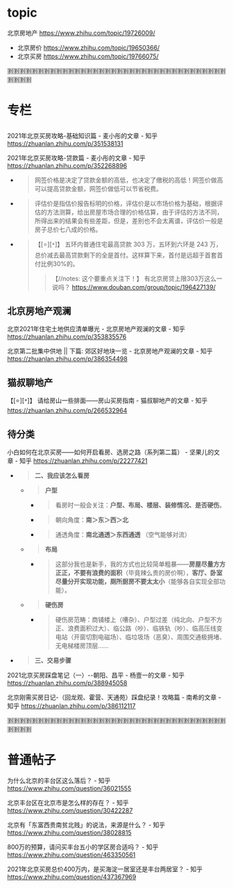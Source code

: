 
# topic

北京房地产 https://www.zhihu.com/topic/19726009/
- 北京房价 https://www.zhihu.com/topic/19650366/
- 北京买房 https://www.zhihu.com/topic/19766075/

:u5272::u5272::u5272::u5272::u5272::u5272::u5272::u5272::u5272::u5272::u5272::u5272::u5272::u5272::u5272::u5272::u5272::u5272::u5272::u5272::u5272::u5272::u5272::u5272::u5272::u5272::u5272::u5272::u5272::u5272::u5272::u5272::u5272::u5272::u5272::u5272::u5272::u5272::u5272::u5272:

# 专栏

## 

2021年北京买房攻略-基础知识篇 - 麦小彤的文章 - 知乎 https://zhuanlan.zhihu.com/p/351538131

2021年北京买房攻略-贷款篇 - 麦小彤的文章 - 知乎 https://zhuanlan.zhihu.com/p/352268896
- > 网签价格是决定了贷款金额的高低，也决定了缴税的高低！网签价做高可以提高贷款金额，网签价做低可以节省税费。
- > 评估价是指估价报告标明的价格，评估价是以市场价格为基础，根据评估的方法测算，给出房屋市场合理的价格估算，由于评估的方法不同，所得出来的结果会有些差距，但是，差别也不会太离谱，评估价一般是房子总价七八成的价格。
- > 【[:star:][`*`]】 五环内普通住宅最高贷款 303 万，五环到六环是 243 万，总价减去最高贷款剩下的全是首付。这样算下来，首付是远超于首套首付比例30%的。
  >> 【//notes: 这个要重点关注下！】 有北京房贷上限303万这么一说吗？ https://www.douban.com/group/topic/196427139/

## 北京房地产观澜

北京2021年住宅土地供应清单曝光 - 北京房地产观澜的文章 - 知乎 https://zhuanlan.zhihu.com/p/353835576

北京第二批集中供地 || 下篇: 郊区好地块一览 - 北京房地产观澜的文章 - 知乎 https://zhuanlan.zhihu.com/p/386354498

## 猫叔聊地产

【[:star:][`*`]】 请给房山一些排面——房山买房指南 - 猫叔聊地产的文章 - 知乎 https://zhuanlan.zhihu.com/p/266532964

## 待分类

小白如何在北京买房——如何开启看房、选房之路（系列第二篇） - 坚果儿的文章 - 知乎 https://zhuanlan.zhihu.com/p/22277421
- > **二、我应该怎么看房**
  * > **户型**
    + > 看房时一般会关注：**户型、布局、楼层、装修情况、是否硬伤**。
    + > 朝向角度：**南＞东＞西＞北**
    + > 通透角度：**南北通透＞东西通透** （空气能够对流）
  * > **布局**
    + > 这部分我也是新手，我的方式也比较简单粗暴——**房屋尽量方方正正，不要有浪费的面积**（毕竟辣么贵的房价啊），**客厅、卧室尽量分开实现功能，厕所厨房不要太太小**（能够各自实现全部功能）。
  * > **硬伤房**
    + > 硬伤房范畴：商铺楼上（嘈杂）、户型过差（纯北向、户型不方正、浪费面积过大）、临公路（吵）、临铁轨（吵）、临高压线变电站（开窗切割电磁场）、临垃圾场（恶臭）、周围交通极拥堵、无电梯楼房顶层……
- > **三、交易步骤**

2021北京买房踩盘笔记（一）--朝阳、昌平 - 杨壹一的文章 - 知乎 https://zhuanlan.zhihu.com/p/388945058

北京刚需买房日记-（回龙观、霍营、天通苑）踩盘纪录！攻略篇 - 南希的文章 - 知乎 https://zhuanlan.zhihu.com/p/386112117

:u5272::u5272::u5272::u5272::u5272::u5272::u5272::u5272::u5272::u5272::u5272::u5272::u5272::u5272::u5272::u5272::u5272::u5272::u5272::u5272::u5272::u5272::u5272::u5272::u5272::u5272::u5272::u5272::u5272::u5272::u5272::u5272::u5272::u5272::u5272::u5272::u5272::u5272::u5272::u5272:

# 普通帖子

为什么北京的丰台区这么落后？ - 知乎 https://www.zhihu.com/question/36021555

北京丰台区在北京市是怎么样的存在？ - 知乎 https://www.zhihu.com/question/30422287

北京有「东富西贵南贫北贱」的说法，来源是什么？ - 知乎 https://www.zhihu.com/question/38028815

800万的预算，请问买丰台五小的学区房合适吗？ - 知乎 https://www.zhihu.com/question/463350561

2021年北京买房总价400万内，是买海淀一居室还是丰台两居室？ - 知乎 https://www.zhihu.com/question/437367969
